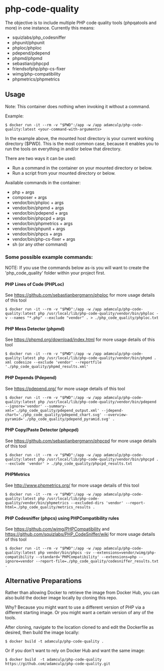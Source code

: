 # php-code-quality
The objective is to include multiple PHP code quality tools (phpqatools and more) in one instance. Currently this means:

- squizlabs/php_codesniffer
- phpunit/phpunit
- phploc/phploc
- pdepend/pdepend
- phpmd/phpmd
- sebastian/phpcpd
- friendsofphp/php-cs-fixer
- wimg/php-compatibility
- phpmetrics/phpmetrics

## Usage

Note: This container does nothing when invoking it without a command.

Example:

```
$ docker run -it --rm -v "$PWD":/app -w /app adamculp/php-code-quality:latest <your-command-with-arguments>
```

In the example above, the mounted host directory is your current working directory ($PWD).
This is the most common case, because it enables you to run the tools on everything in
and/or below that directory.

There are two ways it can be used:

* Run a command in the container on your mounted directory or below.
* Run a script from your mounted directory or below.

Available commands in the container:

* php + args
* composer + args
* vendor/bin/phploc + args
* vendor/bin/phpmd + args
* vendor/bin/pdepend + args
* vendor/bin/phpcpd + args
* vendor/bin/phpmetrics + args
* vendor/bin/phpunit + args
* vendor/bin/phpcs + args
* vendor/bin/php-cs-fixer + args
* sh (or any other command)

### Some possible example commands:

NOTE: If you use the commands below as-is you will want to create the 'php_code_quality' folder within your project first.

#### PHP Lines of Code (PHPLoc)

See https://github.com/sebastianbergmann/phploc for more usage details of this tool 
```
$ docker run -it --rm -v "$PWD":/app -w /app adamculp/php-code-quality:latest php /usr/local/lib/php-code-quality/vendor/bin/phploc -v --names "*.php" --exclude "vendor" . > ./php_code_quality/phploc.txt
```

#### PHP Mess Detector (phpmd)

See https://phpmd.org/download/index.html for more usage details of this tool
```
$ docker run -it --rm -v "$PWD":/app -w /app adamculp/php-code-quality:latest php /usr/local/lib/php-code-quality/vendor/bin/phpmd . xml codesize --exclude 'vendor' --reportfile './php_code_quality/phpmd_results.xml'
```

#### PHP Depends (Pdepend)

See https://pdepend.org/ for more usage details of this tool
```
$ docker run -it --rm -v "$PWD":/app -w /app adamculp/php-code-quality:latest php /usr/local/lib/php-code-quality/vendor/bin/pdepend --ignore='vendor' --summary-xml='./php_code_quality/pdepend_output.xml' --jdepend-chart='./php_code_quality/pdepend_chart.svg' --overview-pyramid='./php_code_quality/pdepend_pyramid.svg' .
```

#### PHP Copy/Paste Detector (phpcpd)

See https://github.com/sebastianbergmann/phpcpd for more usage details of this tool
```
$ docker run -it --rm -v "$PWD":/app -w /app adamculp/php-code-quality:latest php /usr/local/lib/php-code-quality/vendor/bin/phpcpd . --exclude 'vendor' > ./php_code_quality/phpcpd_results.txt
```

#### PHPMetrics

See http://www.phpmetrics.org/ for more usage details of this tool
```
$ docker run -it --rm -v "$PWD":/app -w /app adamculp/php-code-quality:latest php /usr/local/lib/php-code-quality/vendor/bin/phpmetrics --excluded-dirs 'vendor' --report-html=./php_code_quality/metrics_results .
```

#### PHP Codesniffer (phpcs) using PHPCompatibility rules

See https://github.com/wimg/PHPCompatibility and https://github.com/squizlabs/PHP_CodeSniffer/wiki for more usage details of this tool
```
$ docker run -it --rm -v "$PWD":/app -w /app adamculp/php-code-quality:latest php vendor/bin/phpcs -sv --extensions=vendor/wimg/php-compatibility --standard='PHPCompatibility' --extensions=php --ignore=vendor --report-file=./php_code_quality/codesniffer_results.txt .
```
## Alternative Preparations

Rather than allowing Docker to retrieve the image from Docker Hub, you can also build the docker image locally by cloning this repo.

Why? Because you might want to use a different version of PHP via a different starting image. Or you might want a certain version of any of the tools.

After cloning, navigate to the location cloned to and edit the Dockerfile as desired, then build the image locally:

```
$ docker build -t adamculp/php-code-quality .
```

Or if you don't want to rely on Docker Hub and want the same image:

```
$ docker build  -t adamculp/php-code-quality https://github.com/adamculp/php-code-quality.git
```
